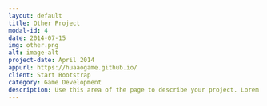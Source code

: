 ```yaml
---
layout: default
title: Other Project
modal-id: 4
date: 2014-07-15
img: other.png
alt: image-alt
project-date: April 2014
appurl: https://huaaogame.github.io/
client: Start Bootstrap
category: Game Development
description: Use this area of the page to describe your project. Lorem ipsum dolor sit amet, consectetur adipisicing elit. Mollitia neque assumenda ipsam nihil, molestias magnam, recusandae quos quis inventore quisquam velit asperiores, vitae? Reprehenderit soluta, eos quod consequuntur itaque. Nam.
---
```


